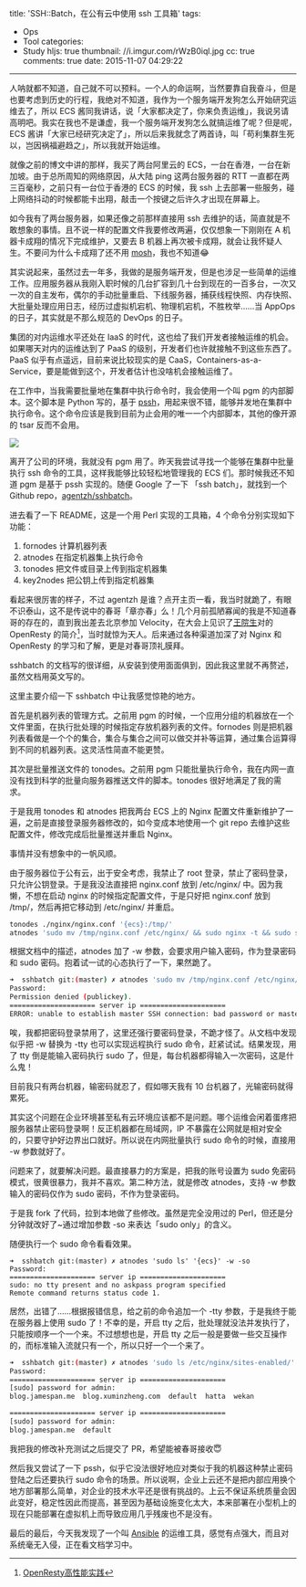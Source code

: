 title: 'SSH::Batch，在公有云中使用  ssh 工具箱'
tags:
  - Ops
  - Tool
categories:
  - Study
hljs: true
thumbnail: //i.imgur.com/rWzB0iql.jpg
cc: true
comments: true
date: 2015-11-07 04:29:22
---


人呐就都不知道，自己就不可以预料。一个人的命运啊，当然要靠自我奋斗，但是也要考虑到历史的行程，我绝对不知道，我作为一个服务端开发狗怎么开始研究运维去了，所以 ECS 酱同我讲话，说「大家都决定了，你来负责运维」，我说另请高明吧。我实在我也不是谦虚，我一个服务端开发狗怎么就搞运维了呢？但是呢，ECS 酱讲「大家已经研究决定了」，所以后来我就念了两首诗，叫「苟利集群生死以，岂因祸福避趋之」，所以我就开始运维。

<!-- more -->

就像之前的博文中讲的那样，我买了两台阿里云的 ECS，一台在香港，一台在新加坡。由于总所周知的网络原因，从大陆 ping 这两台服务器的 RTT 一直都在两三百毫秒，之前只有一台位于香港的 ECS 的时候，我 ssh 上去部署一些服务，碰上网络抖动的时候都能卡出翔，敲击一个按键之后许久才出现在屏幕上。

如今我有了两台服务器，如果还像之前那样直接用 ssh 去维护的话，简直就是不敢想象的事情。且不说一样的配置文件我要修改两遍，仅仅想象一下刚刚在 A 机器卡成翔的情况下完成维护，又要去 B 机器上再次被卡成翔，就会让我怀疑人生。不要问为什么卡成翔了还不用 [mosh][1]，我也不知道😂

其实说起来，虽然过去一年多，我做的是服务端开发，但是也涉足一些简单的运维工作。应用服务器从我刚入职时候的几台扩容到几十台到现在的一百多台，一次又一次的自主发布，偶尔的手动批量重启、下线服务器，捕获线程快照、内存快照、大批量处理应用日志，经历过虚拟机宕机、物理机宕机，不胜枚举……当 AppOps 的日子，其实就是不那么规范的 DevOps 的日子。

集团的对内运维水平还处在 IaaS 的时代，这也给了我们开发者接触运维的机会。如果哪天对内的运维达到了 PaaS 的级别，开发者们也许就接触不到这些东西了。PaaS 似乎有点遥远，目前来说比较现实的是 CaaS，Containers-as-a-Service，要是能做到这个，开发者估计也没啥机会接触运维了。

在工作中，当我需要批量地在集群中执行命令时，我会使用一个叫 pgm 的内部脚本。这个脚本是 Python 写的，基于 [pssh][2]，用起来很不错，能够并发地在集群中执行命令。这个命令应该是我到目前为止会用的唯一一个内部脚本，其他的像开源的 tsar 反而不会用。

![](//i.imgur.com/rVK23fv.png)

离开了公司的环境，我就没有 pgm 用了。昨天我尝试寻找一个能够在集群中批量执行 ssh 命令的工具，这样我能够比较轻松地管理我的 ECS 们。那时候我还不知道 pgm 是基于 pssh 实现的。随便 Google 了一下 「ssh batch」，就找到一个 Github repo，[agentzh/sshbatch][3]。

进去看了一下 README，这是一个用 Perl 实现的工具箱，4 个命令分别实现如下功能：

1. fornodes 计算机器列表
2. atnodes 在指定机器集上执行命令
3. tonodes 把文件或目录上传到指定机器集
4. key2nodes 把公钥上传到指定机器集

看起来很厉害的样子，不过 agentzh 是谁？点开主页一看，我当时就跪了，有眼不识泰山，这不是传说中的春哥「章亦春」么！几个月前孤陋寡闻的我是不知道春哥的存在的，直到我出差去北京参加 Velocity，在大会上见识了[王院生][5]对的 OpenResty 的简介[^1]，当时就惊为天人。后来通过各种渠道加深了对 Nginx 和 OpenResty 的学习和了解，更是对春哥顶礼膜拜。

[^1]:[OpenResty高性能实践][4]

sshbatch 的文档写的很详细，从安装到使用面面俱到，因此我这里就不再赘述，虽然文档用英文写的。

这里主要介绍一下 sshbatch 中让我感觉惊艳的地方。

首先是机器列表的管理方式。之前用 pgm 的时候，一个应用分组的机器放在一个文件里面，在执行批处理的时候指定存放机器列表的文件。fornodes 则是把机器列表看做是一个个的集合，集合与集合之间可以做交并补等运算，通过集合运算得到不同的机器列表。这灵活性简直不能更赞。

其次是批量推送文件的 tonodes。之前用 pgm 只能批量执行命令，我在内网一直没有找到科学的批量向服务器推送文件的脚本。tonodes 很好地满足了我的需求。

于是我用 tonodes 和 atnodes 把我两台 ECS 上的 Nginx 配置文件重新维护了一遍，之前是直接登录服务器修改的，如今变成本地使用一个 git repo 去维护这些配置文件，修改完成后批量推送并重启 Nginx。

事情并没有想象中的一帆风顺。

由于服务器位于公有云，出于安全考虑，我禁止了 root 登录，禁止了密码登录，只允许公钥登录。于是我没法直接把 nginx.conf 放到 /etc/nginx/ 中。因为我懒，不想在启动 nginx 的时候指定配置文件，于是只好把 nginx.conf 放到 /tmp/，然后再把它移动到 /etc/nginx/ 并重启。

```bash
tonodes ./nginx/nginx.conf '{ecs}:/tmp/'
atnodes 'sudo mv /tmp/nginx.conf /etc/nginx/ && sudo nginx -t && sudo service nginx restart' '{ecs}' -w
```

根据文档中的描述，atnodes 加了 -w 参数，会要求用户输入密码，作为登录密码和 sudo 密码。抱着试一试的心态执行了一下，果然跪了。

```bash
➜  sshbatch git:(master) ✗ atnodes 'sudo mv /tmp/nginx.conf /etc/nginx/ && sudo nginx -t && sudo service nginx restart' '{ecs}' -w
Password:
Permission denied (publickey).
===================== server ip =====================
ERROR: unable to establish master SSH connection: bad password or master process exited unexpectedly
```

唉，我都把密码登录禁用了，这里还强行要密码登录，不跪才怪了。从文档中发现似乎把 -w 替换为 -tty 也可以实现远程执行 sudo 命令，赶紧试试。结果发现，用了 tty 倒是能输入密码执行 sudo 了，但是，每台机器都得输入一次密码，这是什么鬼！

目前我只有两台机器，输密码就忍了，假如哪天我有 10 台机器了，光输密码就得累死。

其实这个问题在企业环境甚至私有云环境应该都不是问题。哪个运维会闲着蛋疼把服务器禁止密码登录啊！反正机器都在局域网，IP 不暴露在公网就是相对安全的，只要守护好边界出口就好。所以说在内网批量执行 sudo 命令的时候，直接用 -w 参数就好了。

问题来了，就要解决问题。最直接暴力的方案是，把我的账号设置为 sudo 免密码模式，很黄很暴力，我并不喜欢。第二种方法，就是修改 atnodes，支持 -w 参数输入的密码仅作为 sudo 密码，不作为登录密码。

于是我 fork 了代码，拉到本地做了些修改。虽然是完全没用过的 Perl，但还是分分钟就改好了~通过增加参数 -so 来表达「sudo only」的含义。

随便执行一个 sudo 命令看看效果。

```
➜  sshbatch git:(master) ✗ atnodes 'sudo ls' '{ecs}' -w -so
Password:
===================== server ip =====================
sudo: no tty present and no askpass program specified
Remote command returns status code 1.
```

居然，出错了……根据报错信息，给之前的命令追加一个 -tty 参数，于是我终于能在服务器上使用 sudo 了！不幸的是，开启 tty 之后，批处理就没法并发执行了，只能按顺序一个一个来。不过想想也是，开启 tty 之后一般是要做一些交互操作的，而标准输入流就只有一个，所以只好一个一个来了。

```bash
➜  sshbatch git:(master) ✗ atnodes 'sudo ls /etc/nginx/sites-enabled/' '{ecs}' -w -so -tty -q
Password:
===================== server ip =====================
[sudo] password for admin:
blog.jamespan.me  blog.xuminzheng.com  default	hatta  wekan

===================== server ip =====================
[sudo] password for admin:
blog.jamespan.me  default
```

我把我的修改补充测试之后提交了 PR，希望能被春哥接收😇

然后我又尝试了一下 pssh，似乎它没法很好地应对类似于我的机器这种禁止密码登陆之后还要执行 sudo 命令的场景。所以说啊，企业上云还不是把内部应用换个地方部署那么简单，对企业的技术水平还是很有挑战的。上云不保证系统质量会因此变好，稳定性因此而提高，甚至因为基础设施变化太大，本来部署在小型机上的现在只能部署在虚拟机上而导致应用几乎残废也不是没有。

最后的最后，今天我发现了一个叫 [Ansible][6] 的运维工具，感觉有点强大，而且对系统毫无入侵，正在看文档学习中。



[1]: https://mosh.mit.edu
[2]: https://pypi.python.org/pypi/pssh/2.3.1
[3]: https://github.com/agentzh/sshbatch
[4]: http://velocity.oreilly.com.cn/2015/index.php?func=session&id=37
[5]: http://weibo.com/p/1005053393407444
[6]: http://www.ansible.com

